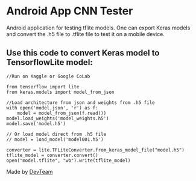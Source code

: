 # Android App CNN Tester
Android application for testing tflite models. One can export Keras models and convert the .h5 file to .tflite file to test it on a mobile device.

## Use this code to convert Keras model to TensorflowLite model: 

```
//Run on Kaggle or Google CoLab

from tensorflow import lite
from keras.models import model_from_json

//Load architecture from json and weights from .h5 file 
with open('model.json', 'r') as f:
    model = model_from_json(f.read())
model.load_weights('model_weights.h5')
model.save('model.h5')

// Or load model direct from .h5 file 
// model = load_model('model001.h5')

converter = lite.TFLiteConverter.from_keras_model_file("model.h5")
tflite_model = converter.convert()
open("model.tflite", "wb").write(tflite_model)
```

Made by [DevTeam](https://www.devteam.ro)
